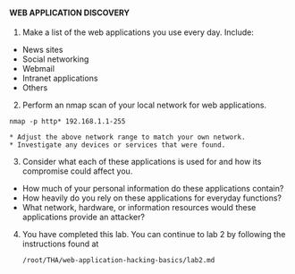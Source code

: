 #### WEB APPLICATION DISCOVERY

1. Make a list of the web applications you use every day. Include:
 * News sites
 * Social networking
 * Webmail
 * Intranet applications
 * Others

2. Perform an nmap scan of your local network for web applications.

  ```
  nmap -p http* 192.168.1.1-255
  ```

    * Adjust the above network range to match your own network.
    * Investigate any devices or services that were found.

3. Consider what each of these applications is used for and how its compromise could affect you.
 * How much of your personal information do these applications contain?
 * How heavily do you rely on these applications for everyday functions?
 * What network, hardware, or information resources would these applications provide an attacker?

4. You have completed this lab. You can continue to lab 2 by following the instructions found at 
    ```
    /root/THA/web-application-hacking-basics/lab2.md
    ```